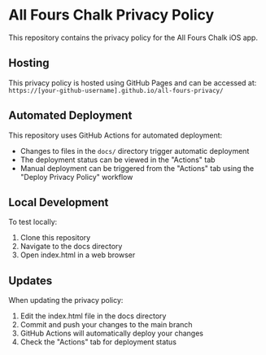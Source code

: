 # All Fours Chalk Privacy Policy

This repository contains the privacy policy for the All Fours Chalk iOS app.

## Hosting

This privacy policy is hosted using GitHub Pages and can be accessed at: `https://[your-github-username].github.io/all-fours-privacy/`

## Automated Deployment

This repository uses GitHub Actions for automated deployment:
- Changes to files in the `docs/` directory trigger automatic deployment
- The deployment status can be viewed in the "Actions" tab
- Manual deployment can be triggered from the "Actions" tab using the "Deploy Privacy Policy" workflow

## Local Development

To test locally:
1. Clone this repository
2. Navigate to the docs directory
3. Open index.html in a web browser

## Updates

When updating the privacy policy:
1. Edit the index.html file in the docs directory
2. Commit and push your changes to the main branch
3. GitHub Actions will automatically deploy your changes
4. Check the "Actions" tab for deployment status 